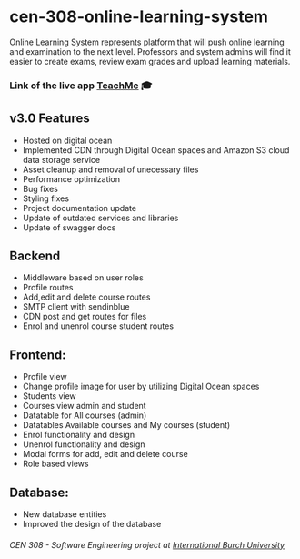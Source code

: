 # cen-308-online-learning-system
Online Learning System represents platform that will push online learning and examination to the next level. Professors and system admins will find it easier to create exams, review exam grades and upload learning materials.


### Link of the live app [TeachMe](https://admirsahman.software/) :mortar_board:

## v3.0 Features
* Hosted on digital ocean
* Implemented CDN through Digital Ocean spaces and Amazon S3 cloud data storage service
* Asset cleanup and removal of unecessary files 
* Performance optimization
* Bug fixes
* Styling fixes
* Project documentation update
* Update of outdated services and libraries
* Update of swagger docs

## Backend
* Middleware based on user roles
* Profile routes
* Add,edit and delete course routes
* SMTP client with sendinblue
* CDN post and get routes for files
* Enrol and unenrol course student routes


## Frontend:
* Profile view
* Change profile image for user by utilizing Digital Ocean spaces
* Students view
* Courses view admin and student
* Datatable for All courses (admin)
* Datatables Available courses and My courses (student)
* Enrol functionality and design
* Unenrol functionality and design
* Modal forms for add, edit and delete course
* Role based views

## Database:
* New database entities
* Improved the design of the database

###### CEN 308 - Software Engineering project at [International Burch University](https://www.ibu.edu.ba/)